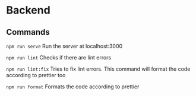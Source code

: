 # Backend

## Commands

`npm run serve`
Run the server at localhost:3000

`npm run lint`
Checks if there are lint errors

`npm run lint:fix`
Tries to fix lint errors. This command will format the code according to prettier too

`npm run format`
Formats the code according to prettier

